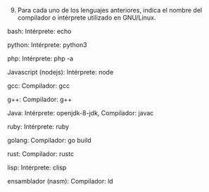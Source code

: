 9. Para cada uno de los lenguajes anteriores, indica el nombre del compilador o intérprete utilizado en GNU/Linux.

bash: Intérprete: echo

python: Intérprete: python3

php: Intérprete: php -a

Javascript (nodejs): Intérprete: node

gcc: Compilador: gcc

g++: Compilador: g++

Java: Intérprete: openjdk-8-jdk, Compilador: javac

ruby: Intérprete: ruby

golang: Compilador: go build

rust: Compilador: rustc

lisp: Intérprete: clisp

ensamblador (nasm): Compilador: ld
